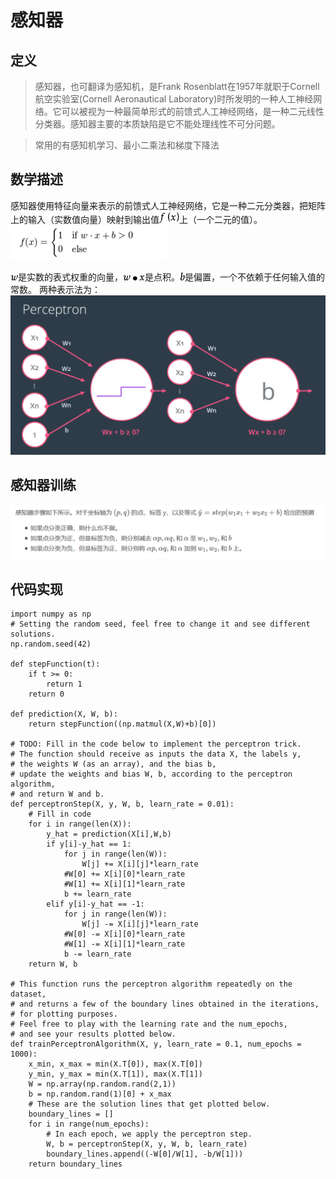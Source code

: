 # 感知器
## 定义
>感知器，也可翻译为感知机，是Frank Rosenblatt在1957年就职于Cornell航空实验室(Cornell Aeronautical Laboratory)时所发明的一种人工神经网络。它可以被视为一种最简单形式的前馈式人工神经网络，是一种二元线性分类器。感知器主要的本质缺陷是它不能处理线性不可分问题。

> 常用的有感知机学习、最小二乘法和梯度下降法

## 数学描述
感知器使用特征向量来表示的前馈式人工神经网络，它是一种二元分类器，把矩阵上的输入（实数值向量）映射到输出值![输出值](image/output.png)上（一个二元的值）。
![函数表达式](image/experssion.png)

![w](image/w.png)是实数的表式权重的向量，![w*x](image/wx.png)是点积。![b](image/b.png)是偏置，一个不依赖于任何输入值的常数。
两种表示法为：
![图形表示](image/graphic_experssion.png)

## 感知器训练

![感知器训练](image/train_method.png)

## 代码实现
```
import numpy as np
# Setting the random seed, feel free to change it and see different solutions.
np.random.seed(42)

def stepFunction(t):
    if t >= 0:
        return 1
    return 0

def prediction(X, W, b):
    return stepFunction((np.matmul(X,W)+b)[0])

# TODO: Fill in the code below to implement the perceptron trick.
# The function should receive as inputs the data X, the labels y,
# the weights W (as an array), and the bias b,
# update the weights and bias W, b, according to the perceptron algorithm,
# and return W and b.
def perceptronStep(X, y, W, b, learn_rate = 0.01):
    # Fill in code
    for i in range(len(X)):
        y_hat = prediction(X[i],W,b)
        if y[i]-y_hat == 1:
            for j in range(len(W)):
                W[j] += X[i][j]*learn_rate
            #W[0] += X[i][0]*learn_rate
            #W[1] += X[i][1]*learn_rate
            b += learn_rate
        elif y[i]-y_hat == -1:
            for j in range(len(W)):
                W[j] -= X[i][j]*learn_rate
            #W[0] -= X[i][0]*learn_rate
            #W[1] -= X[i][1]*learn_rate
            b -= learn_rate
    return W, b
    
# This function runs the perceptron algorithm repeatedly on the dataset,
# and returns a few of the boundary lines obtained in the iterations,
# for plotting purposes.
# Feel free to play with the learning rate and the num_epochs,
# and see your results plotted below.
def trainPerceptronAlgorithm(X, y, learn_rate = 0.1, num_epochs = 1000):
    x_min, x_max = min(X.T[0]), max(X.T[0])
    y_min, y_max = min(X.T[1]), max(X.T[1])
    W = np.array(np.random.rand(2,1))
    b = np.random.rand(1)[0] + x_max
    # These are the solution lines that get plotted below.
    boundary_lines = []
    for i in range(num_epochs):
        # In each epoch, we apply the perceptron step.
        W, b = perceptronStep(X, y, W, b, learn_rate)
        boundary_lines.append((-W[0]/W[1], -b/W[1]))
    return boundary_lines
```